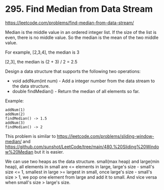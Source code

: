 # 295. Find Median from Data Stream

https://leetcode.com/problems/find-median-from-data-stream/

Median is the middle value in an ordered integer list. If the size of the list is even, there is no middle value. So the median is the mean of the two middle value.

For example,
[2,3,4], the median is 3

[2,3], the median is (2 + 3) / 2 = 2.5

Design a data structure that supports the following two operations:

- void addNum(int num) - Add a integer number from the data stream to the data structure.
- double findMedian() - Return the median of all elements so far.

Example:

```
addNum(1)
addNum(2)
findMedian() -> 1.5
addNum(3) 
findMedian() -> 2
```

This problem is similar to https://leetcode.com/problems/sliding-window-median/ and https://github.com/sunshot/LeetCode/tree/main/480.%20Sliding%20Window%20Median but it is easier.

We can use two heaps as the data structure. small(max heap) and large(min heap), all elements in small are <= elements in large, large's size - small's size <= 1, smallest in large >= largest in small, once large's size - small's size > 1, we pop one element from large and add it to small. And vice versa when small's size > large's size.